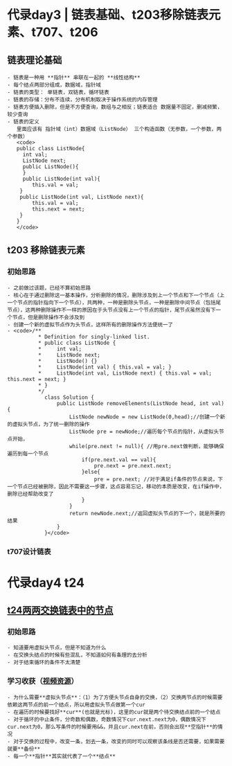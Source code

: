 # 代录day3 | 链表基础、t203移除链表元素、t707、t206
## 链表理论基础
    - 链表是一种用 **指针** 串联在一起的 **线性结构**
    - 每个结点两部分组成，数据域，指针域
    - 链表的类型： 单链表，双链表，循环链表
    - 链表的存储：分布不连续，分布机制取决于操作系统的内存管理
    - 链表方便插入删除，但是不方便查询，数组与之相反；链表适合 数据量不固定，删减频繁，较少查询
    - 链表的定义
       里面应该有 指针域（int）数据域（ListNode） 三个构造函数（无参数，一个参数，两个参数）
       <code>
       public class ListNode{
         int val;
         ListNode next;
         public ListNode(){
         }
         public ListNode(int val){
            this.val = val;
        }
        public ListNode(int val, ListNode next){
            this.val = val;
            this.next = next;
        }
       }
       </code>
## t203 移除链表元素
### 初始思路
    - 之前做过该题，已经不算初始思路
    - 核心在于通过删除这一基本操作，分析删除的情况，删除涉及到上一个节点和下一个节点（上一个节点的指针指向下一个节点），共两种，一种是删除头节点，一种是删除中间节点（包括尾节点），这两种删除操作不一样的原因在于头节点没有上一个节点的指针，尾节点虽然没有下一个节点，但是删除操作不会涉及到
    - 创建一个新的虚拟节点作为头节点，这样所有的删除操作方法便统一了
    - <code>/**
              * Definition for singly-linked list.
              * public class ListNode {
              *     int val;
              *     ListNode next;
              *     ListNode() {}
              *     ListNode(int val) { this.val = val; } 
              *     ListNode(int val, ListNode next) { this.val = val; this.next = next; } 
              * }
              */
                class Solution {
                    public ListNode removeElements(ListNode head, int val) {
                        ListNode newNode = new ListNode(0,head);//创建一个新的虚拟头节点，为了统一删除的操作
                        ListNode pre = newNode;//遍历每个节点的指针，从虚拟头节点开始，
                        while(pre.next != null){ //用pre.next做判断，能够确保遍历到每一个节点
                            if(pre.next.val == val){
                                pre.next = pre.next.next;                                
                            }else{
                                pre = pre.next; //对于满足if条件的节点来说，下一个节点已经被删除，因此不需要这一步骤，这点容易忘记，移动的本质是改变，在if操作中，删除已经帮助改变了
                            }                            
                        }
                        return newNode.next;//返回虚拟头节点的下一个，就是所要的结果
                    }
                }</code>
### t707设计链表
# 代录day4 t24
## [t24两两交换链表中的节点](https://leetcode.cn/problems/swap-nodes-in-pairs/)
### 初始思路
    - 知道要用虚拟头节点，但是不知道为什么
    - 在交换头结点的时候有些混乱，不知道如何有条理的去分析
    - 对于结束循环的条件不太清楚
### 学习收获（[视频资源](https://www.bilibili.com/video/BV1YT411g7br/?spm_id_from=333.788&vd_source=f0ddb4642249f19ba16b9ccf8ca6e632)）
    - 为什么需要**虚拟头节点**：（1）为了方便头节点自身的交换，（2）交换两节点的时候需要依赖这两节点的前一个结点，所以用虚拟头节点做第一个cur
    - 在遍历的时候要找好**cur**(也就是光标)，这里的cur就是两个待交换结点前的一个结点
    - 对于循环的中止条件，分奇数和偶数，奇数情况下cur.next.next为0，偶数情况下cur.next为0，那么写条件的时候要用&&，并且cur.next在前，否则会出现**空指针**的情况
    - 对于交换的过程中，改变一条，划去一条，改变的同时可以观察该条线是否还需要，如果需要就要**备份**
    - 每一个**指针**其实就代表了一个**结点**
